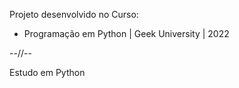 Projeto desenvolvido no Curso:

- Programação em Python | Geek University | 2022

--//--

Estudo em Python